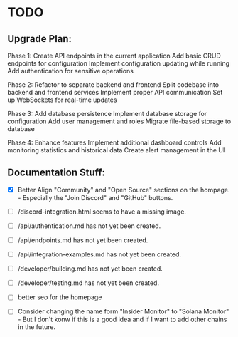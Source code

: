 # TODO

## Upgrade Plan:
Phase 1: Create API endpoints in the current application
Add basic CRUD endpoints for configuration
Implement configuration updating while running
Add authentication for sensitive operations

Phase 2: Refactor to separate backend and frontend
Split codebase into backend and frontend services
Implement proper API communication
Set up WebSockets for real-time updates

Phase 3: Add database persistence
Implement database storage for configuration
Add user management and roles
Migrate file-based storage to database

Phase 4: Enhance features
Implement additional dashboard controls
Add monitoring statistics and historical data
Create alert management in the UI

## Documentation Stuff:
- [x] Better Align "Community" and "Open Source" sections on the hompage.
        - Especially the "Join Discord" and "GitHub" buttons.

- [ ] /discord-integration.html seems to have a missing image.

- [ ] /api/authentication.md has not yet been created.
- [ ] /api/endpoints.md has not yet been created.
- [ ] /api/integration-examples.md has not yet been created.
- [ ] /developer/building.md has not yet been created.
- [ ] /developer/testing.md has not yet been created.

- [ ] better seo for the homepage

- [ ] Consider changing the name form "Insider Monitor" to "Solana Monitor"
        - But I don't konw if this is a good idea and if I want to add other chains in the future.
